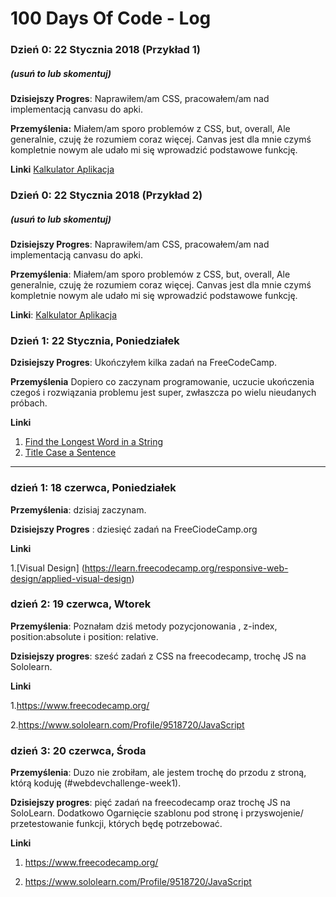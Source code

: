 # 100 Days Of Code - Log

### Dzień 0:  22 Stycznia 2018 (Przykład 1)
##### (usuń to lub skomentuj)

**Dzisiejszy Progres**: Naprawiłem/am CSS, pracowałem/am nad implementacją canvasu do apki.

**Przemyślenia:** Miałem/am sporo problemów z CSS, but, overall, Ale generalnie, czuję że rozumiem coraz więcej. Canvas jest dla mnie czymś kompletnie nowym ale udało mi się wprowadzić podstawowe funkcję.

**Linki** [Kalkulator Aplikacja](http://www.example.com)

### Dzień 0: 22 Stycznia 2018 (Przykład 2)
##### (usuń to lub skomentuj)

**Dzisiejszy Progres**: Naprawiłem/am CSS, pracowałem/am nad implementacją canvasu do apki.

**Przemyślenia**: Miałem/am sporo problemów z CSS, but, overall, Ale generalnie, czuję że rozumiem coraz więcej. Canvas jest dla mnie czymś kompletnie nowym ale udało mi się wprowadzić podstawowe funkcję.

**Linki**: [Kalkulator Aplikacja](http://www.example.com)


### Dzień 1: 22 Stycznia, Poniedziałek 

**Dzisiejszy Progres**: Ukończyłem kilka zadań na FreeCodeCamp.

**Przemyślenia** Dopiero co zaczynam programowanie, uczucie ukończenia czegoś i rozwiązania problemu jest super, zwłaszcza po wielu nieudanych próbach.

**Linki**
1. [Find the Longest Word in a String](https://www.freecodecamp.com/challenges/find-the-longest-word-in-a-string)
2. [Title Case a Sentence](https://www.freecodecamp.com/challenges/title-case-a-sentence)

-----------------------------------------------------------------------------------------------------------------
### dzień 1: 18 czerwca, Poniedziałek

**Przemyślenia**: dzisiaj zaczynam.

**Dzisiejszy Progres** : dziesięć zadań na FreeCiodeCamp.org 

**Linki**

1.[Visual Design] (https://learn.freecodecamp.org/responsive-web-design/applied-visual-design)

### dzień 2: 19 czerwca, Wtorek

**Przemyślenia**: Poznałam dziś metody pozycjonowania , z-index, position:absolute i position: relative.

**Dzisiejszy progres**: sześć zadań z CSS na freecodecamp, trochę JS na Sololearn.

**Linki**

1.https://www.freecodecamp.org/

2.https://www.sololearn.com/Profile/9518720/JavaScript

### dzień 3: 20 czerwca, Środa ###

**Przemyślenia**: Duzo nie zrobiłam, ale jestem trochę do przodu z stroną, którą koduję (#webdevchallenge-week1).

**Dzisiejszy progres**: pięć zadań na freecodecamp oraz trochę JS na SoloLearn. Dodatkowo Ogarnięcie szablonu pod stronę i przyswojenie/ przetestowanie funkcji, których będę potrzebować.

**Linki**

1. https://www.freecodecamp.org/

2. https://www.sololearn.com/Profile/9518720/JavaScript
